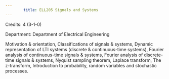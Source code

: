 ```yaml
---
        title: ELL205 Signals and Systems
---
```

Credits: 4 (3-1-0)

Department: Department of Electrical Engineering

Motivation & orientation, Classifications of signals & systems, Dynamic representation of LTI systems (discrete & continuous-time systems), Fourier analysis of continuous-time signals & systems, Fourier analysis of discrete-time signals & systems, Nyquist sampling theorem, Laplace transform, The z-transform, Introduction to probability, random variables and stochastic processes.